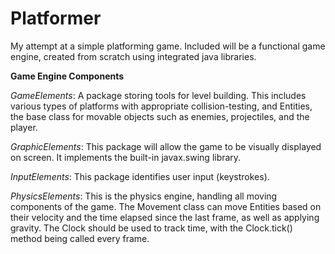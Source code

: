 # Platformer
My attempt at a simple platforming game. 
Included will be a functional game engine, created from scratch using integrated java libraries.

**Game Engine Components**

*GameElements*: A package storing tools for level building. This includes various types of platforms with appropriate collision-testing, and Entities, the base class for movable objects such as enemies, projectiles, and the player.

*GraphicElements*: This package will allow the game to be visually displayed on screen. It implements the built-in javax.swing library.

*InputElements*: This package identifies user input (keystrokes).

*PhysicsElements*: This is the physics engine, handling all moving components of the game. The Movement class can move Entities based on their velocity and the time elapsed since the last frame, as well as applying gravity. The Clock should be used to track time, with the Clock.tick() method being called every frame.
